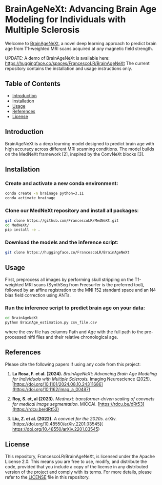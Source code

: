 # BrainAgeNeXt: Advancing Brain Age Modeling for Individuals with Multiple Sclerosis

Welcome to [BrainAgeNeXt](https://doi.org/10.1162/imag_a_00487), a novel deep learning approach to predict brain age from T1-weighted MRI scans acquired at *any* magnetic field strength.

UPDATE: A demo of BrainAgeNeXt is available here: https://huggingface.co/spaces/FrancescoLR/BrainAgeNeXt 
The current repository contains the installation and usage instructions only.

## Table of Contents
- [Introduction](#introduction)
- [Installation](#installation)
- [Usage](#usage)
- [References](#references)
- [License](#license)

## Introduction
BrainAgeNeXt is a deep learning model designed to predict brain age with high accuracy across different MRI scanning conditions. The model builds on the MedNeXt framework [2], inspired by the ConvNeXt blocks [3].

## Installation
### Create and activate a new conda environment:
```bash
conda create -n brainage python=3.11
conda activate brainage
```

### Clone our MedNeXt repository and install all packages:
```bash
git clone https://github.com/FrancescoLR/MedNeXt.git
cd MedNeXt/
pip install -e .
```

### Download the models and the inference script:
```bash
git clone https://huggingface.co/FrancescoLR/BrainAgeNeXt
```


## Usage
First, preprocess all images by performing skull stripping on the T1-weighted MRI scans (SynthSeg from Freesurfer is the preferred tool), followed by an affine registration to the MNI 152 standard space and an N4 bias field correction using ANTs.
### Run the inference script to predict brain age on your data:

```bash
cd BrainAgeNeXt
python BrainAge_estimation.py csv_file.csv
```

where the csv file has columns Path and Age with the full path to the pre-processed nifti files and their relative chronological age. 

## References
Please cite the following papers if using any code from this project:

1. **La Rosa, F. et al. (2024).** *BrainAgeNeXt: Advancing Brain Age Modeling for Individuals with Multiple Sclerosis.* Imaging Neuroscience (2025). [https://doi.org/10.1101/2024.08.10.24311686](https://doi.org/10.1162/imag_a_00487)

2. **Roy, S. et, al (2023).** *Mednext: transformer-driven scaling of convnets for medical image segmentation.* MICCAI. [https://rdcu.be/dRt53](https://rdcu.be/dRt53)

3. **Liu, Z. et al. (2022).** *A convnet for the 2020s.* arXiv. [https://doi.org/10.48550/arXiv.2201.03545](
https://doi.org/10.48550/arXiv.2201.03545)

## License
This repository, FrancescoLR/BrainAgeNeXt, is licensed under the Apache License 2.0. This means you are free to use, modify, and distribute the code, provided that you include a copy of the license in any distributed version of the project and comply with its terms. For more details, please refer to the [LICENSE](LICENSE) file in this repository.


